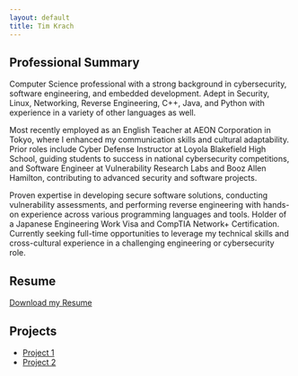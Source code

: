 ```yaml
---
layout: default
title: Tim Krach
---
```


<section id="summary">
    <h1>Professional Summary</h1>
    <p>Computer Science professional with a strong background in cybersecurity, software engineering, and embedded development. Adept in Security, Linux, Networking, Reverse Engineering, C++, Java, and Python with experience in a variety of other languages as well.</p>
    <p>Most recently employed as an English Teacher at AEON Corporation in Tokyo, where I enhanced my communication skills and cultural adaptability. Prior roles include Cyber Defense Instructor at Loyola Blakefield High School, guiding students to success in national cybersecurity competitions, and Software Engineer at Vulnerability Research Labs and Booz Allen Hamilton, contributing to advanced security and software projects.</p>
    <p>Proven expertise in developing secure software solutions, conducting vulnerability assessments, and performing reverse engineering with hands-on experience across various programming languages and tools. Holder of a Japanese Engineering Work Visa and CompTIA Network+ Certification. Currently seeking full-time opportunities to leverage my technical skills and cross-cultural experience in a challenging engineering or cybersecurity role.</p>
</section>

<section id="resume">
    <h2>Resume</h2>
    <a href="{{ '/resume/ResumeEn.pdf' | relative_url }}" target="_blank">Download my Resume</a>
</section>

<section id="projects">
    <h2>Projects</h2>
    <ul>
        <li><a href="https://github.com/yourprofile/project1" target="_blank">Project 1</a></li>
        <li><a href="https://github.com/yourprofile/project2" target="_blank">Project 2</a></li>
    </ul>
</section>
